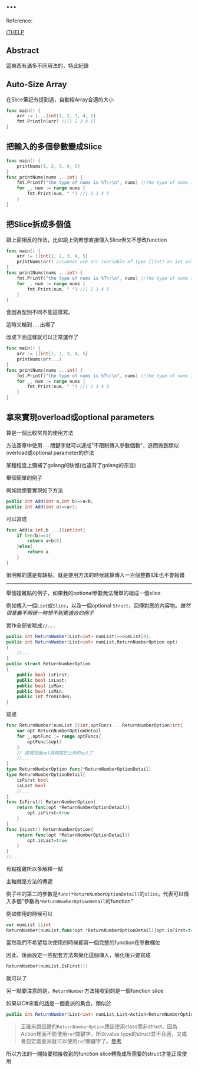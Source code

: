 # ...

Reference:

[ITHELP](https://ithelp.ithome.com.tw/articles/10243319)



## Abstract

這東西有滿多不同用法的，特此紀錄



## Auto-Size Array

在Slice筆記有提到過，自動給Array合適的大小

```go
func main() {
	arr := [...]int{1, 2, 3, 4, 5}
	fmt.Println(arr) //[1 2 3 4 5]
}
```



## 把輸入的多個參數變成Slice

```go
func main() {
	printNums(1, 2, 3, 4, 5)
}
func printNums(nums ...int) {
	fmt.Printf("the type of nums is %T\r\n", nums) //the type of nums is []int
	for _, num := range nums {
		fmt.Print(num, " ") //1 2 3 4 5
	}
}
```



## 把Slice拆成多個值

跟上面相反的作法，比如說上例若想直接傳入Slice但又不想改function

```go
func main() {
	arr := []int{1, 2, 3, 4, 5}
	printNums(arr) //cannot use arr (variable of type []int) as int value in argument to print
}
func printNums(nums ...int) {
	fmt.Printf("the type of nums is %T\r\n", nums) //the type of nums is []int
	for _, num := range nums {
		fmt.Print(num, " ") //1 2 3 4 5
	}
}
```

會因為型別不同不能這樣寫。



這時又輪到`...`出場了

改成下面這樣就可以正常運作了

```go
func main() {
	arr := []int{1, 2, 3, 4, 5}
	printNums(arr...)
}
func printNums(nums ...int) {
	fmt.Printf("the type of nums is %T\r\n", nums) //the type of nums is []int
	for _, num := range nums {
		fmt.Print(num, " ") //1 2 3 4 5
	}
}
```





## 拿來實現overload或optional parameters

算是一個比較常見的使用方法

方法簽章中使用`...`關鍵字就可以達成"不限制傳入參數個數"，進而做到類似overload或optional parameter的作法

某種程度上彌補了golang的缺憾(也違背了golang的宗旨)



舉個簡單的例子

假如說想要實現如下方法

```C#
public int Add(int a,int b)=>a+b;
public int Add(int a)=>a+1;
```

可以寫成

```go
func Add(a int,b ...[]int)int{
    if len(b)==1{
        return a+b[0]
    }else{
        return a
    }
}
```



很明顯的還是有缺點，就是使用方法的時候就算傳入一百個整數IDE也不會報錯

---

舉個複雜點的例子，如果我的optional參數無法簡單的組成一個slice

例如傳入一個`List`或`Slice`，以及一個optional `Struct`，回傳對應的內容物。*雖然很意義不明但一時想不到更適合的例子*

實作全部省略成`//...`

```C#
public int ReturnNumber(List<int> numList)=>numList[0];
public int ReturnNumber(List<int> numList,ReturnNumberOption opt)
{
    //...
}
public struct ReturnNumberOption
{
    public bool isFirst;
    public bool isLast;
    public bool isMax;
    public bool isMin;
    public int fromIndex;
}
```

寫成

```go
func ReturnNumber(numList []int,optFuncs ...ReturnNumberOption)int{
    var opt ReturnNumberOptionDetail
    for _,optFunc := range optFuncs{
        optFunc(&opt)
    }
    // 處理完後opt就相當於上例的opt了
    //...
}
type ReturnNumberOption func(*ReturnNumberOptionDetail)
type ReturnNumberOptionDetail{
    isFirst bool
    isLast bool
    //...
}
func IsFirst() ReturnNumberOption{
    return func(opt *ReturnNumberOptionDetail){
        opt.isFirst=true
    }
}
func IsLast() ReturnNumberOption{
    return func(opt *ReturnNumberOptionDetail){
        opt.isLast=true
    }
}
//...
```



有點複雜所以多解釋一點

主軸就是方法的傳遞

例子中的第二的參數是`func(*ReturnNumberOptionDetail)`的`slice`，代表可以傳入多個"參數為`*ReturnNumberOptionDetail`的function"

例如使用的時候可以

```go
var numList []int
ReturnNumber(numList,func(opt *ReturnNumberOptionDetail){opt.isFirst=true})
```

當然我們不希望每次使用的時候都寫一個完整的function在參數欄位

因此，後面設定一些配套方法來簡化這個傳入，簡化後只要寫成

```go
ReturnNumber(numList,IsFirst())
```

就可以了



另一點要注意的是，`ReturnNumber`方法接收到的是一個function slice

如果以C#來看的話是一個委派的集合，類似於

```C#
public int ReturnNumber(List<int> numList,List<Action<ReturnNumberOption>> optFuncs)
```

> 正確來說這邊的`ReturnNumberOption`應該使用class而非struct，因為Action裡面不能使用`ref`關鍵字，所以value type的struct並不合適，又或者自定義委派就可以使用`ref`關鍵字了。[參考](https://stackoverflow.com/questions/2462814/func-delegate-with-ref-variable)



所以方法的一開始要把接收到的function slice轉換成所需要的struct才能正常使用

